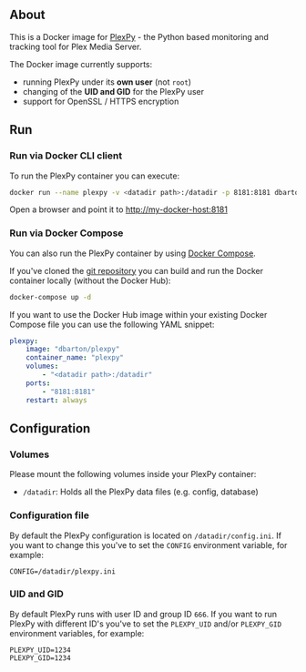 ## About

This is a Docker image for [PlexPy](https://github.com/JonnyWong16/plexpy) - the Python based monitoring and tracking tool for Plex Media Server.

The Docker image currently supports:

* running PlexPy under its __own user__ (not `root`)
* changing of the __UID and GID__ for the PlexPy user
* support for OpenSSL / HTTPS encryption

## Run

### Run via Docker CLI client

To run the PlexPy container you can execute:

```bash
docker run --name plexpy -v <datadir path>:/datadir -p 8181:8181 dbarton/plexpy
```

Open a browser and point it to [http://my-docker-host:8181](http://my-docker-host:8181)

### Run via Docker Compose

You can also run the PlexPy container by using [Docker Compose](https://www.docker.com/docker-compose).

If you've cloned the [git repository](https://github.com/domibarton/docker-plexpy) you can build and run the Docker container locally (without the Docker Hub):

```bash
docker-compose up -d
```

If you want to use the Docker Hub image within your existing Docker Compose file you can use the following YAML snippet:

```yaml
plexpy:
    image: "dbarton/plexpy"
    container_name: "plexpy"
    volumes:
        - "<datadir path>:/datadir"
    ports:
        - "8181:8181"
    restart: always
```

## Configuration

### Volumes

Please mount the following volumes inside your PlexPy container:

* `/datadir`: Holds all the PlexPy data files (e.g. config, database)

### Configuration file

By default the PlexPy configuration is located on `/datadir/config.ini`.
If you want to change this you've to set the `CONFIG` environment variable, for example:

```
CONFIG=/datadir/plexpy.ini
```

### UID and GID

By default PlexPy runs with user ID and group ID `666`.
If you want to run PlexPy with different ID's you've to set the `PLEXPY_UID` and/or `PLEXPY_GID` environment variables, for example:

```
PLEXPY_UID=1234
PLEXPY_GID=1234
```
